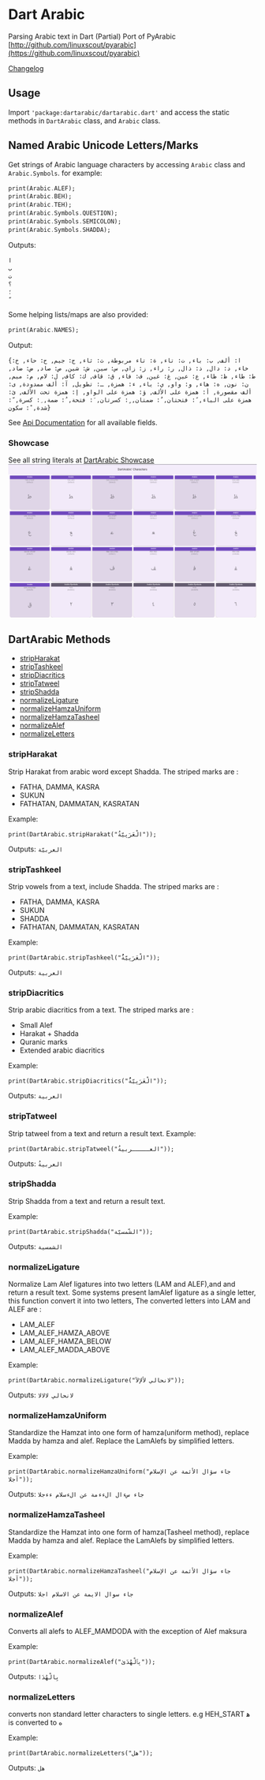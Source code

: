 # Dart Arabic

Parsing Arabic text in Dart
(Partial) Port of PyArabic [http://github.com/linuxscout/pyarabic](https://github.com/linuxscout/pyarabic)

[Changelog](CHANGELOG.md)

## Usage
Import `'package:dartarabic/dartarabic.dart'` and access the static methods in `DartArabic` class, and `Arabic` class.

## Named Arabic Unicode Letters/Marks
Get strings of Arabic language characters by accessing `Arabic` class and `Arabic.Symbols`. for example:
```dart
print(Arabic.ALEF);
print(Arabic.BEH);
print(Arabic.TEH);
print(Arabic.Symbols.QUESTION);
print(Arabic.Symbols.SEMICOLON);
print(Arabic.Symbols.SHADDA);
```
Outputs:
```shell
ا
ب
ت
؟
؛
ّ

```
 Some helping lists/maps are also provided:
```dart
print(Arabic.NAMES);
```
Output: 
```shell
{ا: ألف, ب: باء, ت: تاء, ة: تاء مربوطة, ث: ثاء, ج: جيم, ح: حاء, خ: خاء, د: دال, ذ: ذال, ر: راء, ز: زاي, س: سين, ش: شين, ص: صاد, ض: ضاد, ط: طاء, ظ: ظاء, ع: عين, غ: غين, ف: فاء, ق: قاف, ك: كاف, ل: لام, م: ميم, ن: نون, ه: هاء, و: واو, ي: ياء, ء: همزة, ـ: تطويل, آ: ألف ممدودة, ى: ألف مقصورة, أ: همزة على الألف, ؤ: همزة على الواو, إ: همزة تحت الألف, ئ: همزة على الياء, ً: فتحتان, ٌ: ضمتان, ٍ: كسرتان, َ: فتحة, ُ: ضمة, ِ: كسرة, ّ: شدة, ْ: سكون}
```
See [Api Documentation](https://pub.dev/documentation/dartarabic/latest/) for all available fields. 
### Showcase
See all string literals at [DartArabic Showcase](https://thexaib.github.io/apps/dartarabic-showcase/)
![DartArabic Showcase](https://raw.githubusercontent.com/thexaib/dartarabic/main/images/dartarabic_showcase.png)
## DartArabic Methods
- [stripHarakat](#stripharakat)
- [stripTashkeel](#striptashkeel)
- [stripDiacritics](#stripdiacritics)
- [stripTatweel](#striptatweel)
- [stripShadda](#stripshadda)
- [normalizeLigature](#normalizeligature)
- [normalizeHamzaUniform](#normalizehamzauniform)
- [normalizeHamzaTasheel](#normalizehamzatasheel)
- [normalizeAlef](#normalizealef)
- [normalizeLetters](#normalizeletters)

### stripHarakat
Strip Harakat from arabic word except Shadda.
The striped marks are :
- FATHA, DAMMA, KASRA
- SUKUN
- FATHATAN, DAMMATAN, KASRATAN

Example:
```
print(DartArabic.stripHarakat("الْعَرَبِيّةُ"));
```
Outputs: `العربيّة`

### stripTashkeel
Strip vowels from a text, include Shadda. The striped marks are :
- FATHA, DAMMA, KASRA
- SUKUN
- SHADDA
- FATHATAN, DAMMATAN, KASRATAN

Example:
```
print(DartArabic.stripTashkeel("الْعَرَبِيّةُُ"));
```
Outputs: `العربية`



### stripDiacritics
Strip arabic diacritics from a text. The striped marks are :
- Small Alef 
- Harakat + Shadda
- Quranic marks
- Extended arabic diacritics

Example:
```
print(DartArabic.stripDiacritics("الْعَرَبِيّةُُ"));
```
Outputs: `العربية`


### stripTatweel
 Strip tatweel from a text and return a result text.
Example:
```
print(DartArabic.stripTatweel("العـــــربيةُ"));
```
Outputs: `العربيةُ`



### stripShadda
 Strip Shadda from a text and return a result text.

Example:
```
print(DartArabic.stripShadda("الشّمسيّة"));
```
Outputs: `الشمسية`


### normalizeLigature
Normalize Lam Alef ligatures into two letters (LAM and ALEF),and and return a result text. Some systems present lamAlef ligature as a single letter, this function convert it into two letters, The converted letters into  LAM and ALEF are :
- LAM_ALEF
- LAM_ALEF_HAMZA_ABOVE
- LAM_ALEF_HAMZA_BELOW
- LAM_ALEF_MADDA_ABOVE
        
Example:
```
print(DartArabic.normalizeLigature("ﻻنحالي ﻷﻹﻵ"));
```
Outputs: `لانحالي لالالا`


### normalizeHamzaUniform
Standardize the Hamzat into one form of hamza(uniform method), replace Madda by hamza and alef. Replace the LamAlefs by simplified letters.

Example:
```
print(DartArabic.normalizeHamzaUniform("جاء سؤال الأئمة عن الإسلام آجلا"));
```
Outputs: `جاء سءال الءءمة عن الءسلام ءءجلا`


### normalizeHamzaTasheel
Standardize the Hamzat into one form of hamza(Tasheel method), replace Madda by hamza and alef. Replace the LamAlefs by simplified letters.

Example:
```
print(DartArabic.normalizeHamzaTasheel("جاء سؤال الأئمة عن الإسلام آجلا"));
```
Outputs: `جاء سوال الايمة عن الاسلام اجلا`


### normalizeAlef
Converts all alefs to ALEF_MAMDODA with the exception of Alef maksura

Example:
```
print(DartArabic.normalizeAlef("بِٱلْهُدَىٰ"));
```
Outputs: `بِالْهُدَا`

### normalizeLetters
converts non standard letter characters to single letters. e.g HEH_START ﻫ is converted to ه

Example:
```
print(DartArabic.normalizeLetters("ﻫﻞ"));
```
Outputs: `هل`

